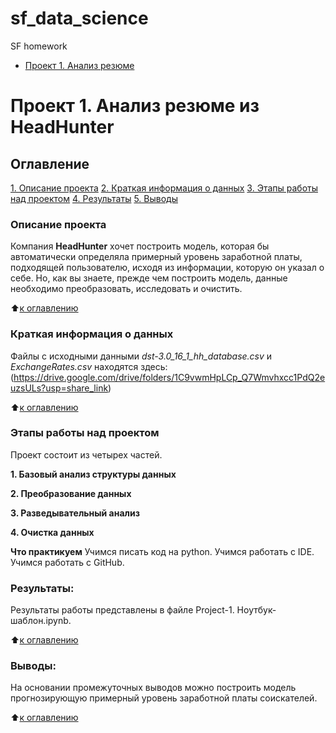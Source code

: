 # sf_data_science
SF homework

* [Проект 1. Анализ резюме ](https://github.com/SergMust/sf_data_science/tree/main/progect_1)

# Проект 1. Анализ резюме из HeadHunter

## Оглавление
[1. Описание проекта](https://github.com/SergMust/sf_data_science/tree/main/progect_1/README.MD#Описание-проекта)
[2. Краткая информация о данных](https://github.com/SergMust/sf_data_science/tree/main/progect_1/README.MD#Краткая )
[3. Этапы работы над проектом](https://github.com/SergMust/sf_data_science/blob/main/progect_1/README.MD#Этапы )
[4. Результаты](https://github.com/SergMust/sf_data_science/blob/main/progect_1/README.MD#Результат)
[5. Выводы](https://github.com/SergMust/sf_data_science/blob/main/progect_1/README.MD#Выводы)

### Описание проекта
Компания **HeadHunter** хочет построить модель, которая бы автоматически определяла примерный уровень заработной платы, подходящей пользователю, исходя из информации, которую он указал о себе. Но, как вы знаете, прежде чем построить модель, данные необходимо преобразовать, исследовать и очистить.

:arrow_up:[к оглавлению](https://github.com/SergMust/sf_data_science/blob/main/progect_1/README.MD#Оглавление)

### Краткая информация о данных
Файлы с исходными данными *dst-3.0_16_1_hh_database.csv* и *ExchangeRates.csv* находятся здесь: (https://drive.google.com/drive/folders/1C9vwmHpLCp_Q7Wmvhxcc1PdQ2euzsULs?usp=share_link)


:arrow_up:[к оглавлению](https://github.com/SergMust/sf_data_science/blob/main/progect_1/README.MD#Оглавление)


### Этапы работы над проектом
Проект состоит из четырех частей.

**1. Базовый анализ структуры данных**

**2. Преобразование данных**

**3. Разведывательный анализ**

**4. Очистка данных**

**Что практикуем**
Учимся писать код на python.
Учимся работать с IDE.
Учимся работать с GitHub.


### Результаты:  
Результаты работы представлены в файле Project-1. Ноутбук-шаблон.ipynb.

:arrow_up:[к оглавлению](https://github.com/SergMust/sf_data_science/blob/main/progect_1/README.MD#Оглавление)

### Выводы:  
На основании промежуточных выводов можно построить модель прогнозирующую примерный уровень заработной платы соискателей.

:arrow_up:[к оглавлению](https://github.com/SergMust/sf_data_science/blob/main/progect_1/README.MD#Оглавление)

